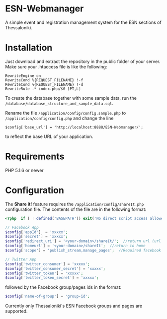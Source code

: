 ESN-Webmanager
==============

A simple event and registration management system for the ESN sections of Thessaloniki.

# Installation
Just download and extract the repository in the public folder of your server. Make sure your .htaccess file is like the following:
```
RewriteEngine on
RewriteCond %{REQUEST_FILENAME} !-f
RewriteCond %{REQUEST_FILENAME} !-d
RewriteRule .* index.php/$0 [PT,L]
```

To create the database together with some sample data, run the `/database/database_structure_and_sample_data.sql`.

Rename the file `/application/config/config.sample.php` to `/application/config/config.php` and change the line
```
$config['base_url'] = 'http://localhost:8888/ESN-Webmanager/';
```
to reflect the base URL of your application.

# Requirements
PHP 5.1.6 or newer

# Configuration
The **Share it!** feature requires the `/application/config/shareIt.php` configuration file. The contents of the file are in the following format:
```PHP
<?php  if ( ! defined('BASEPATH')) exit('No direct script access allowed');

// Facebook App
$config['appId']  = 'xxxxx';
$config['secret'] = 'xxxxx';
$config['redirect_uri'] = '<your-domain>/shareIt/';  //return url (url to script)
$config['homeurl'] = '<your-domain>/shareIt';  //return to home
$config['scope'] = 'publish_stream,manage_pages';  //Required facebook permissions

// Twitter App
$config['twitter_consumer'] = 'xxxxx';
$config['twitter_consumer_secret'] = 'xxxxx';
$config['twitter_token'] = 'xxxxx';
$config['twitter_token_secret'] = 'xxxxx';
```
followed by the Facebook group/pages ids in the format:
```PHP
$config['name-of-group'] = 'group-id';
```
Currently only Thessaloniki's ESN Facebook groups and pages are supported.
